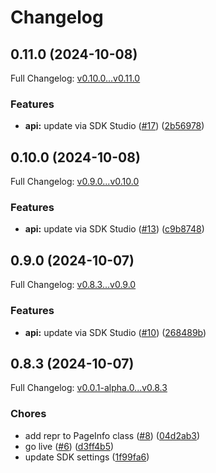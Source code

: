 # Changelog

## 0.11.0 (2024-10-08)

Full Changelog: [v0.10.0...v0.11.0](https://github.com/mixpeek/python-client/compare/v0.10.0...v0.11.0)

### Features

* **api:** update via SDK Studio ([#17](https://github.com/mixpeek/python-client/issues/17)) ([2b56978](https://github.com/mixpeek/python-client/commit/2b569781f873fb5756939bfbdecb1bed118afc6d))

## 0.10.0 (2024-10-08)

Full Changelog: [v0.9.0...v0.10.0](https://github.com/mixpeek/python-client/compare/v0.9.0...v0.10.0)

### Features

* **api:** update via SDK Studio ([#13](https://github.com/mixpeek/python-client/issues/13)) ([c9b8748](https://github.com/mixpeek/python-client/commit/c9b87481c88b33e2667591a03aa73948720abd56))

## 0.9.0 (2024-10-07)

Full Changelog: [v0.8.3...v0.9.0](https://github.com/mixpeek/python-client/compare/v0.8.3...v0.9.0)

### Features

* **api:** update via SDK Studio ([#10](https://github.com/mixpeek/python-client/issues/10)) ([268489b](https://github.com/mixpeek/python-client/commit/268489b0f36b472d695bc368bf37225726b31c4d))

## 0.8.3 (2024-10-07)

Full Changelog: [v0.0.1-alpha.0...v0.8.3](https://github.com/mixpeek/python-client/compare/v0.0.1-alpha.0...v0.8.3)

### Chores

* add repr to PageInfo class ([#8](https://github.com/mixpeek/python-client/issues/8)) ([04d2ab3](https://github.com/mixpeek/python-client/commit/04d2ab37813edc8445f3597feeb95bb3e76b6fda))
* go live ([#6](https://github.com/mixpeek/python-client/issues/6)) ([d3ff4b5](https://github.com/mixpeek/python-client/commit/d3ff4b53231cc878afce6fa350c1650feb68c0e7))
* update SDK settings ([1f99fa6](https://github.com/mixpeek/python-client/commit/1f99fa6a533584eca8b7e5639c3e7106e1f4042a))
